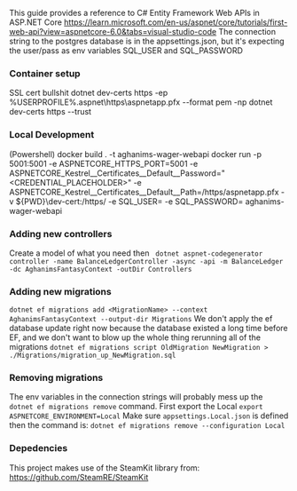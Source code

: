 This guide provides a reference to C# Entity Framework Web APIs in ASP.NET Core
https://learn.microsoft.com/en-us/aspnet/core/tutorials/first-web-api?view=aspnetcore-6.0&tabs=visual-studio-code
The connection string to the postgres database is in the appsettings.json, but it's expecting the user/pass as env variables SQL_USER and SQL_PASSWORD

### Container setup
SSL cert bullshit
dotnet dev-certs https -ep %USERPROFILE%\.aspnet\https\aspnetapp.pfx --format pem -np
dotnet dev-certs https --trust

### Local Development
(Powershell)
docker build . -t aghanims-wager-webapi
docker run -p 5001:5001 -e ASPNETCORE_HTTPS_PORT=5001 -e ASPNETCORE_Kestrel__Certificates__Default__Password="<CREDENTIAL_PLACEHOLDER>" -e ASPNETCORE_Kestrel__Certificates__Default__Path=/https/aspnetapp.pfx -v ${PWD}\dev-cert:/https/ -e SQL_USER=<sqluser> -e SQL_PASSWORD=<sqluser>  aghanims-wager-webapi

### Adding new controllers
Create a model of what you need then
` dotnet aspnet-codegenerator controller -name BalanceLedgerController -async -api -m BalanceLedger -dc AghanimsFantasyContext -outDir Controllers`

### Adding new migrations
`dotnet ef migrations add <MigrationName> --context AghanimsFantasyContext --output-dir Migrations`
We don't apply the ef database update right now because the database existed a long time before EF, and we don't want to blow up the whole thing rerunning all of the migrations
`dotnet ef migrations script OldMigration NewMigration > ./Migrations/migration_up_NewMigration.sql`

### Removing migrations
The env variables in the connection strings will probably mess up the `dotnet ef migrations remove` command.
First export the Local `export ASPNETCORE_ENVIRONMENT=Local`
Make sure `appsettings.Local.json` is defined then the command is:
`dotnet ef migrations remove --configuration Local`

### Depedencies
This project makes use of the SteamKit library from: https://github.com/SteamRE/SteamKit